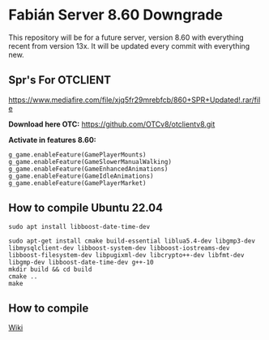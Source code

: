 # Fabián Server 8.60 Downgrade

This repository will be for a future server, version 8.60 with everything recent from version 13x.
It will be updated every commit with everything new.

## Spr's For OTCLIENT
https://www.mediafire.com/file/xjq5fr29mrebfcb/860+SPR+Updated!.rar/file

**Download here OTC:**
https://github.com/OTCv8/otclientv8.git

**Activate in features 8.60:**

    g_game.enableFeature(GamePlayerMounts)
    g_game.enableFeature(GameSlowerManualWalking)
    g_game.enableFeature(GameEnhancedAnimations)
    g_game.enableFeature(GameIdleAnimations)
    g_game.enableFeature(GamePlayerMarket)

## How to compile Ubuntu 22.04
    
    sudo apt install libboost-date-time-dev
    
    sudo apt-get install cmake build-essential liblua5.4-dev libgmp3-dev libmysqlclient-dev libboost-system-dev libboost-iostreams-dev libboost-filesystem-dev libpugixml-dev libcrypto++-dev libfmt-dev libgmp-dev libboost-date-time-dev g++-10
    mkdir build && cd build
    cmake ..
    make

## How to compile

[Wiki](https://github.com/otland/forgottenserver/wiki/Compiling)

